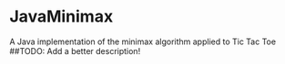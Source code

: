 # JavaMinimax
 A Java implementation of the minimax algorithm applied to Tic Tac Toe
##TODO:
 Add a better description!
